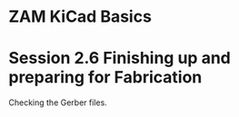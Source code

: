 # ZAM KiCad Basics

# Session 2.6 Finishing up and preparing for Fabrication
Checking the Gerber files.